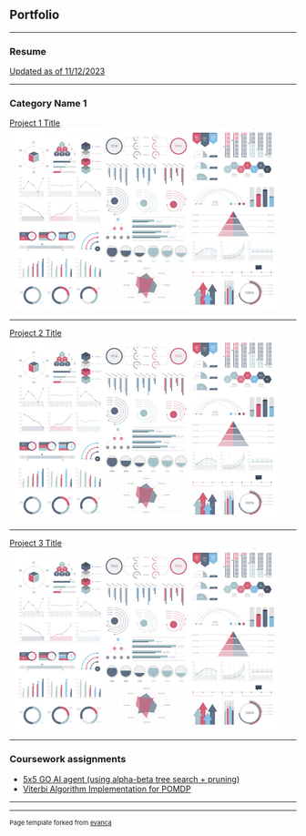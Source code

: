 ## Portfolio

---
### Resume
[Updated as of 11/12/2023](/pdf/resume.pdf)

---

### Category Name 1 

[Project 1 Title](/sample_page)
<img src="images/dummy_thumbnail.jpg?raw=true"/>

---
[Project 2 Title](/pdf/sample_presentation.pdf)
<img src="images/dummy_thumbnail.jpg?raw=true"/>

---
[Project 3 Title](http://example.com/)
<img src="images/dummy_thumbnail.jpg?raw=true"/>

---

### Coursework assignments  

- [5x5 GO AI agent (using alpha-beta tree search + pruning)](https://github.com/jeremyjang22/Little-GO-5x5)
- [Viterbi Algorithm Implementation for POMDP](https://github.com/jeremyjang22/POMDP-Temporal_Reasoning)


---




---
<p style="font-size:11px">Page template forked from <a href="https://github.com/evanca/quick-portfolio">evanca</a></p>
<!-- Remove above link if you don't want to attibute -->

